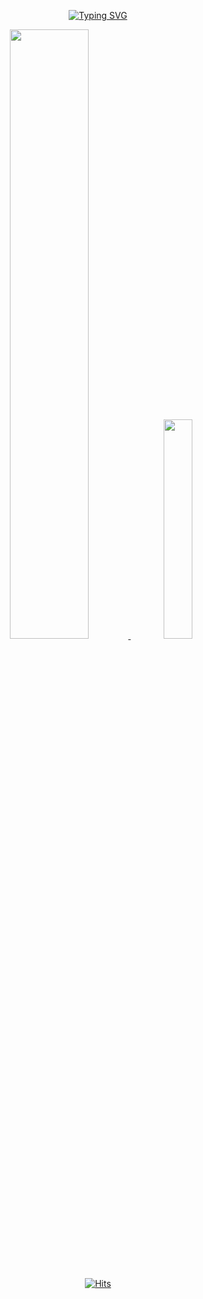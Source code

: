 <div align="center">
  
[![Typing SVG](https://readme-typing-svg.demolab.com?font=Roboto+Slab&weight=500&size=25&pause=1000&color=71CAF7&background=FFFFFF00&center=true&vCenter=true&width=435&lines=Hi+there%2C+I'm+Sohee+%F0%9F%94%A5)](https://git.io/typing-svg)

<div display="flex-container">
<a href="https://github.com/">
    <img src="https://github-readme-activity-graph.vercel.app/graph?username=ssso2&theme=react-dark&hide_title=true&bg_color=transparent&radius=8&height=395" width="50%">
</a>
<a href="https://github.com/">
    <img src="https://github-readme-stats.vercel.app/api/top-langs/?username=ssso2&layout=compact&theme=transparent" width="30%">
</a>
</div>

<br>
<br>

[![Hits](https://hits.seeyoufarm.com/api/count/incr/badge.svg?url=https%3A%2F%2Fgithub.com%2Fssso2%2Fssso2&count_bg=%236ACAE3&title_bg=%23D4D9DA&icon=&icon_color=%23FFFFFF&title=View&edge_flat=false)](https://hits.seeyoufarm.com)

</div>
